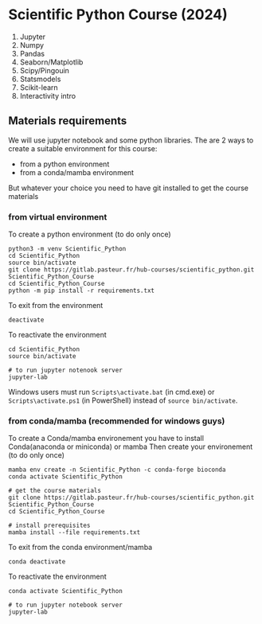 # Scientific Python Course (2024)

1. Jupyter
2. Numpy
3. Pandas
5. Seaborn/Matplotlib
6. Scipy/Pingouin
7. Statsmodels
8. Scikit-learn
9. Interactivity intro

## Materials requirements

We will use jupyter notebook and some python libraries.
The are 2 ways to create a suitable environment for this course:

- from a python environment
- from a conda/mamba environment

But whatever your choice you need to have git installed to get the course materials


### from virtual environment

To create a python environment (to do only once)

	python3 -m venv Scientific_Python
	cd Scientific_Python
	source bin/activate
	git clone https://gitlab.pasteur.fr/hub-courses/scientific_python.git Scientific_Python_Course
	cd Scientific_Python_Course
	python -m pip install -r requirements.txt

To exit from the environment

	deactivate

To reactivate the environment

	cd Scientific_Python
	source bin/activate

	# to run jupyter notenook server
	jupyter-lab

Windows users must run `Scripts\activate.bat` (in cmd.exe) or `Scripts\activate.ps1` (in PowerShell) instead of `source bin/activate`.

### from conda/mamba (recommended for windows guys)


To create a Conda/mamba environement you have to install Conda(anaconda or miniconda) or mamba
Then create your environement (to do only once)

	mamba env create -n Scientific_Python -c conda-forge bioconda
	conda activate Scientific_Python

	# get the course materials
	git clone https://gitlab.pasteur.fr/hub-courses/scientific_python.git Scientific_Python_Course
    cd Scientific_Python_Course

	# install prerequisites
    mamba install --file requirements.txt

To exit from the conda environment/mamba

	conda deactivate

To reactivate the environment

	conda activate Scientific_Python

	# to run jupyter notebook server
	jupyter-lab




